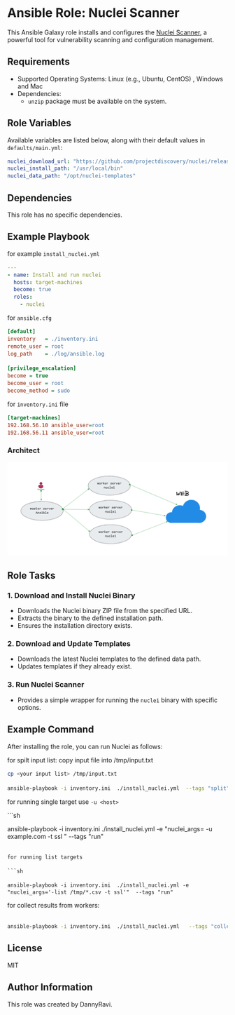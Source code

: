 # Ansible Role: Nuclei Scanner

This Ansible Galaxy role installs and configures the [Nuclei Scanner](https://github.com/projectdiscovery/nuclei), a powerful tool for vulnerability scanning and configuration management.

## Requirements

- Supported Operating Systems: Linux (e.g., Ubuntu, CentOS) , Windows and Mac 
- Dependencies:
  - `unzip` package must be available on the system.

## Role Variables

Available variables are listed below, along with their default values in `defaults/main.yml`:



```yaml
nuclei_download_url: "https://github.com/projectdiscovery/nuclei/releases/latest/download/nuclei.zip"
nuclei_install_path: "/usr/local/bin"
nuclei_data_path: "/opt/nuclei-templates"
```

## Dependencies

This role has no specific dependencies.

## Example Playbook

for example `install_nuclei.yml`

```yaml
---
- name: Install and run nuclei
  hosts: target-machines
  become: true
  roles:
    - nuclei

```

for `ansible.cfg`

```ini
[default]
inventory   = ./inventory.ini
remote_user = root
log_path    = ./log/ansible.log

[privilege_escalation]
become = true
become_user = root
become_method = sudo
```

for `inventory.ini` file
```ini
[target-machines]
192.168.56.10 ansible_user=root
192.168.56.11 ansible_user=root
```

### Architect

![image](./files/arch.png)

## Role Tasks

### 1. Download and Install Nuclei Binary

- Downloads the Nuclei binary ZIP file from the specified URL.
- Extracts the binary to the defined installation path.
- Ensures the installation directory exists.

### 2. Download and Update Templates

- Downloads the latest Nuclei templates to the defined data path.
- Updates templates if they already exist.

### 3. Run Nuclei Scanner

- Provides a simple wrapper for running the `nuclei` binary with specific options.

## Example Command

After installing the role, you can run Nuclei as follows:

for spilt input list:
copy input file into /tmp/input.txt

```sh
cp <your input list> /tmp/input.txt

ansible-playbook -i inventory.ini  ./install_nuclei.yml  --tags "split"

```
for running single target use `-u <host>`

‍‍‍‍‍```sh

ansible-playbook -i inventory.ini  ./install_nuclei.yml -e "nuclei_args= -u example.com -t ssl "  --tags "run"

```

for running list targets

```sh

ansible-playbook -i inventory.ini  ./install_nuclei.yml -e "nuclei_args='-list /tmp/*.csv -t ssl'"  --tags "run"

```

for collect results from workers:

```sh

ansible-playbook -i inventory.ini  ./install_nuclei.yml   --tags "collect"

```

## License

MIT

## Author Information

This role was created by DannyRavi.

